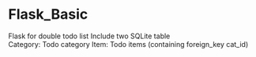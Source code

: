 # Flask_Basic
Flask for double todo list
Include two SQLite table  
  Category: Todo category
  Item: Todo items (containing foreign_key cat_id)

